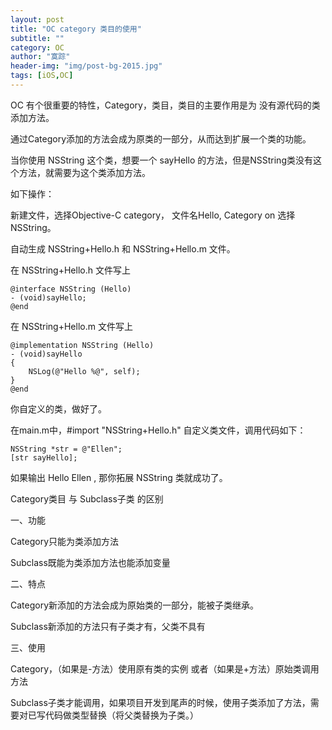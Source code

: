 ```yaml
---
layout: post
title: "OC category 类目的使用"
subtitle: ""
category: OC
author: "寞踪"
header-img: "img/post-bg-2015.jpg"
tags: [iOS,OC]
---
```


OC 有个很重要的特性，Category，类目，类目的主要作用是为 没有源代码的类添加方法。

通过Category添加的方法会成为原类的一部分，从而达到扩展一个类的功能。

当你使用 NSString 这个类，想要一个 sayHello 的方法，但是NSString类没有这个方法，就需要为这个类添加方法。

如下操作：

新建文件，选择Objective-C category， 文件名Hello, Category on 选择 NSString。

自动生成 NSString+Hello.h 和 NSString+Hello.m 文件。

在 NSString+Hello.h 文件写上 
    
    @interface NSString (Hello)
    - (void)sayHello;
    @end

在 NSString+Hello.m 文件写上

    @implementation NSString (Hello)
    - (void)sayHello
    {
        NSLog(@"Hello %@", self);
    }
    @end

你自定义的类，做好了。

在main.m中，#import "NSString+Hello.h" 自定义类文件，调用代码如下：

    NSString *str = @"Ellen";
    [str sayHello];

如果输出 Hello Ellen , 那你拓展 NSString 类就成功了。


Category类目 与 Subclass子类 的区别

一、功能
    
Category只能为类添加方法

Subclass既能为类添加方法也能添加变量

二、特点
    
Category新添加的方法会成为原始类的一部分，能被子类继承。

Subclass新添加的方法只有子类才有，父类不具有

三、使用
    
Category，（如果是-方法）使用原有类的实例 或者（如果是+方法）原始类调用方法

Subclass子类才能调用，如果项目开发到尾声的时候，使用子类添加了方法，需要对已写代码做类型替换（将父类替换为子类。）






